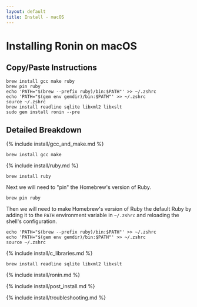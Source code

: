```yaml
---
layout: default
title: Install - macOS
---
```


# Installing Ronin on macOS

## Copy/Paste Instructions

```shell
brew install gcc make ruby
brew pin ruby
echo 'PATH="$(brew --prefix ruby)/bin:$PATH"' >> ~/.zshrc
echo 'PATH="$(gem env gemdir)/bin:$PATH"' >> ~/.zshrc
source ~/.zshrc
brew install readline sqlite libxml2 libxslt
sudo gem install ronin --pre
```

## Detailed Breakdown

{% include install/gcc_and_make.md %}

```shell
brew install gcc make
```

{% include install/ruby.md %}

```shell
brew install ruby
```

Next we will need to "pin" the Homebrew's version of Ruby.

```shell
brew pin ruby
```

Then we will need to make Homebrew's version of Ruby the default Ruby by adding
it to the `PATH` environment variable in `~/.zshrc` and reloading the shell's
configuration.

```shell
echo 'PATH="$(brew --prefix ruby)/bin:$PATH"' >> ~/.zshrc
echo 'PATH="$(gem env gemdir)/bin:$PATH"' >> ~/.zshrc
source ~/.zshrc
```

{% include install/c_libraries.md %}

```shell
brew install readline sqlite libxml2 libxslt
```

{% include install/ronin.md %}

{% include install/post_install.md %}

{% include install/troubleshooting.md %}

